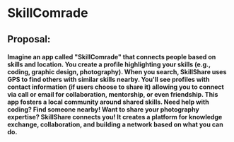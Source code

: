 # SkillComrade

## Proposal:

#### Imagine an app called "SkillComrade" that connects people based on skills and location. You create a profile highlighting your skills (e.g., coding, graphic design, photography). When you search, SkillShare uses GPS to find others with similar skills nearby. You'll see profiles with contact information (if users choose to share it) allowing you to connect via call or email for collaboration, mentorship, or even friendship. This app fosters a local community around shared skills. Need help with coding? Find someone nearby! Want to share your photography expertise? SkillShare connects you! It creates a platform for knowledge exchange, collaboration, and building a network based on what you can do.
